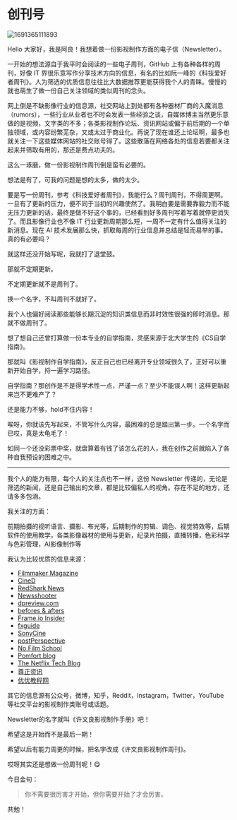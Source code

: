 # 创刊号

![1691365111893](https://cdn.jsdelivr.net/gh/wenliangxu/weekly-pics/img/202401051913687.jpeg)

Hello 大家好，我是阿良！我想着做一份影视制作方面的电子信（Newsletter）。

一开始的想法源自于我平时会阅读的一些电子周刊，GitHub 上有各种各样的周刊，好像 IT 界很乐意写作分享技术方向的信息，有名的比如阮一峰的《科技爱好者周刊》。人为筛选的优质信息往往比大数据推荐更能获得我个人的青睐。慢慢的就也萌生了做一份自己关注领域的类似周刊的念头。

网上倒是不缺影像行业的信息源，社交网站上到处都有各种器材厂商的入魔消息（rumors），一些行业从业者也不时会发表一些经验之谈，自媒体博主当然更乐意做的是视频，文字类的不多；各类影视制作论坛、资讯网站或偏于前后期的一个单独领域，或内容纷繁芜杂，又或太过于商业化。再说了现在谁还上论坛啊，最多也就关注一下这些媒体网站的社交账号得了。这些散落在网络各处的信息若要都关注起来并筛取有用的，那还是费点功夫的。

这么一琢磨，做一份影视制作周刊倒是蛮有必要的。

想法是有了，可我的问题是想的太多，做的太少。

要是写一份周刊，参考《科技爱好者周刊》，我能行么？周刊周刊，不得周更啊。一旦有了更新的压力，便不同于当初的兴趣使然了。我明白要是需要靠毅力而不能无压力更新的话，最终是做不好这个事的，已经看到好多周刊写着写着就停更消失了。而且影像行业也不像 IT 行业更新周期那么短，一周不一定有什么值得关注的新消息。现在 AI 技术发展那么快，抓取每周的行业信息并总结是轻而易举的事。真的有必要吗？

就这样还没开始写呢，我就打了退堂鼓。

那就不定期更新。

不定期更新就不是周刊了。

换一个名字，不叫周刊不就好了。

我个人也偏好阅读那些能够长期沉淀的知识类信息而非时效性很强的即时消息。那就不做周刊了。

想了想自己还曾打算做一份本专业的自学指南，灵感来源于北大学生的《CS自学指南》。

那就叫《影视制作自学指南》，反正自己也已经离开专业领域很久了，正好可以重新开始自学，捋一遍学习路径。

自学指南？那创作是不是得学术性一点，严谨一点？至少不能误人啊！这样更新起来岂不更难产了？

还是能力不够，hold不住内容！

唉呀，你就该先写起来，不管写什么内容，最困难的总是踏出第一步。一个名字而已哎，真是太龟毛了！

如同一个还没彩票中奖，就盘算着有钱了该怎么花的人，我在创作之前就陷入了各种自我预设的困难之中。

------

我个人的能力有限，每个人的关注点也不一样，这份 Newsletter 传递的，无论是筛选的新闻，还是自己输出的文章，都是比较偏私人的视角。存在不足的地方，还请多多包涵。

我关注的方面：

前期拍摄的视听语言、摄影、布光等，后期制作的剪辑、调色、视觉特效等，后期软件的使用教学，各类影像器材的使用与更新，纪录片拍摄，直播转播，色彩科学与色彩管理，AI影像制作等

我认为比较优质的信息来源：

- [Filmmaker Magazine](https://filmmakermagazine.com/)
- [CineD](https://www.cined.com/)
- [RedShark News](https://www.redsharknews.com/)
- [Newsshooter](https://www.newsshooter.com/)
- [dpreview.com](https://www.dpreview.com)
- [befores & afters](https://beforesandafters.com/)
- [Frame.io Insider](https://blog.frame.io/)
- [fxguide](https://www.fxguide.com/)
- [SonyCine](https://sonycine.com/articles) 
- [postPerspective](https://postperspective.com/)
- [No Film School](https://nofilmschool.com/)
- [Pomfort blog](https://pomfort.com/blog/)  
- [The Netflix Tech Blog](http://techblog.netflix.com/)
- [尊正资讯](https://zunzheng.com/news)
- [优优教程网](https://uiiiuiii.com/)

其它的信息源有公众号，微博，知乎，Reddit，Instagram，Twitter，YouTube 等社交平台的影视制作类账号或话题。

Newsletter的名字就叫《许文良影视制作手册》吧！

希望这是开始而不是最后一期！

希望以后有能力周更的时候，把名字改成《许文良影视制作周刊》。

哎呀其实还是想做一份周刊呢！😋

今日金句：

> 你不需要很厉害才开始，但你需要开始了才会厉害。

共勉！
